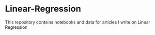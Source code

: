 # Linear-Regression
This repository contains notebooks and data for articles I write on Linear Regression
